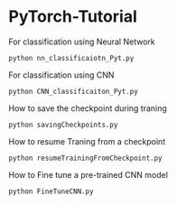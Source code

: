# PyTorch-Tutorial

For classification using Neural Network

```
python nn_classificaiotn_Pyt.py
```

For classification using CNN

```
python CNN_classificaiton_Pyt.py
```

How to save the checkpoint during traning

```
python savingCheckpoints.py
```

How to resume Traning from a checkpoint

```
python resumeTrainingFromCheckpoint.py
```

How to Fine tune a pre-trained CNN model

```
python FineTuneCNN.py
```


